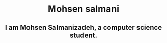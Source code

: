<div align='center'>

<h1>Mohsen salmani</h1>

<h2>
  I am Mohsen Salmanizadeh, a computer science student.
</h2>


  
</div>
